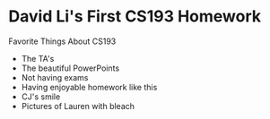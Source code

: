 # David Li's First CS193 Homework

Favorite Things About CS193
- The TA's
- The beautiful PowerPoints
- Not having exams
- Having enjoyable homework like this
- CJ's smile
- Pictures of Lauren with bleach
